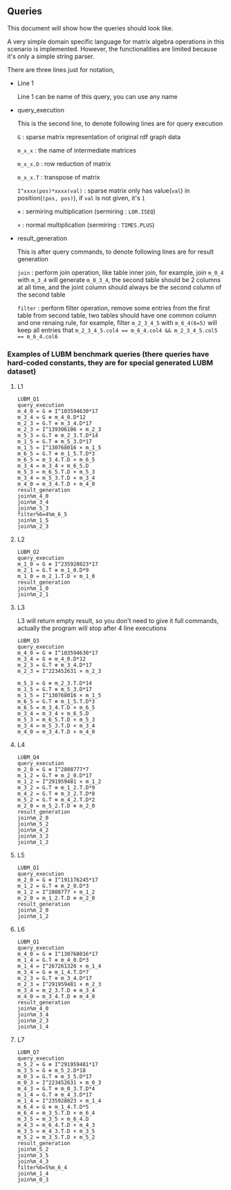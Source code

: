 ## Queries

This document will show how the queries should look like.

A very simple domain specific language for matrix algebra operations in this scenario is implemented.
However, the functionalities are limited because it's only a simple string parser.

There are three lines just for notation,

- Line 1

    Line 1 can be name of this query, you can use any name

- query_execution

    This is the second line, to denote following lines are for query execution

    `G` : sparse matrix representation of original rdf graph data 
    
    `m_x_x` : the name of intermediate matrices

    `m_x_x.D` : row reduction of matrix

    `m_x_x.T` : transpose of matrix

    `I^xxxx(pos)*xxxx(val)` : sparse matrix only has value(`val`) in position(`(pos, pos)`), if `val` is not given, it's `1` 

    `⊗` : sermiring multiplication (sermiring : `LOR.ISEQ`)

    `×` : normal multiplication (sermiring : `TIMES.PLUS`)

- result_generation

    This is after query commands, to denote following lines are for result generation

    `join` : perform join operation, like table inner join, for example, join `m_0_4` with `m_3_4` will generate `m_0_3_4`, the second table should be 2 columns at all time, and the joint column should always be the second column of the second table 

    `filter` : perform filter operation, remove some entries from the first table from second table, two tables should have one common column and one renaing rule, for example, filter `m_2_3_4_5` with `m_6_4(6=5)` will keep all entries that `m_2_3_4_5.col4 == m_6_4.col4 && m_2_3_4_5.col5 == m_6_4.col6`

### Examples of LUBM benchmark queries (there queries have hard-coded constants, they are for special generated LUBM dataset)

1. L1

    ```
    LUBM_Q1
    query_execution
    m_4_0 = G ⊗ I^103594630*17
    m_3_4 = G ⊗ m_4_0.D*12
    m_2_3 = G.T ⊗ m_3_4.D*17
    m_2_3 = I^139306106 × m_2_3
    m_5_3 = G.T ⊗ m_2_3.T.D*14
    m_1_5 = G.T ⊗ m_5_3.D*17
    m_1_5 = I^130768016 × m_1_5
    m_6_5 = G.T ⊗ m_1_5.T.D*3
    m_6_5 = m_3_4.T.D × m_6_5
    m_3_4 = m_3_4 × m_6_5.D
    m_5_3 = m_6_5.T.D × m_5_3
    m_3_4 = m_5_3.T.D × m_3_4
    m_4_0 = m_3_4.T.D × m_4_0
    result_generation
    join%m_4_0
    join%m_3_4
    join%m_5_3
    filter%6=4%m_6_5
    join%m_1_5
    join%m_2_3
    ```

2. L2

    ```
    LUBM_Q2
    query_execution
    m_1_0 = G ⊗ I^235928023*17
    m_2_1 = G.T ⊗ m_1_0.D*9
    m_1_0 = m_2_1.T.D × m_1_0
    result_generation
    join%m_1_0
    join%m_2_1
    ```

3. L3

    L3 will return empty result, so you don't need to give it full commands, actually the program will stop after 4 line executions

    ```
    LUBM_Q3
    query_execution
    m_4_0 = G ⊗ I^103594630*17
    m_3_4 = G ⊗ m_4_0.D*12
    m_2_3 = G.T ⊗ m_3_4.D*17
    m_2_3 = I^223452631 × m_2_3

    m_5_3 = G ⊗ m_2_3.T.D*14
    m_1_5 = G.T ⊗ m_5_3.D*17
    m_1_5 = I^130768016 × m_1_5
    m_6_5 = G.T ⊗ m_1_5.T.D*3
    m_6_5 = m_3_4.T.D × m_6_5
    m_3_4 = m_3_4 × m_6_5.D
    m_5_3 = m_6_5.T.D × m_5_3
    m_3_4 = m_5_3.T.D × m_3_4
    m_4_0 = m_3_4.T.D × m_4_0
    ```

4. L4

    ```
    LUBM_Q4
    query_execution
    m_2_0 = G ⊗ I^2808777*7
    m_1_2 = G.T ⊗ m_2_0.D*17
    m_1_2 = I^291959481 × m_1_2
    m_3_2 = G.T ⊗ m_1_2.T.D*9
    m_4_2 = G.T ⊗ m_3_2.T.D*8
    m_5_2 = G.T ⊗ m_4_2.T.D*2
    m_2_0 = m_5_2.T.D ⊗ m_2_0
    result_generation
    join%m_2_0
    join%m_5_2
    join%m_4_2
    join%m_3_2
    join%m_1_2
    ```

5. L5

    ```
    LUBM_Q1
    query_execution
    m_2_0 = G ⊗ I^191176245*17
    m_1_2 = G.T ⊗ m_2_0.D*3
    m_1_2 = I^2808777 × m_1_2
    m_2_0 = m_1_2.T.D ⊗ m_2_0
    result_generation
    join%m_2_0
    join%m_1_2
    ```

6. L6

    ```
    LUBM_Q1
    query_execution
    m_4_0 = G ⊗ I^130768016*17
    m_1_4 = G.T ⊗ m_4_0.D*3
    m_1_4 = I^267261320 × m_1_4
    m_3_4 = G ⊗ m_1_4.T.D*7
    m_2_3 = G.T ⊗ m_3_4.D*17
    m_2_3 = I^291959481 × m_2_3
    m_3_4 = m_2_3.T.D ⊗ m_3_4
    m_4_0 = m_3_4.T.D ⊗ m_4_0
    result_generation
    join%m_4_0
    join%m_3_4
    join%m_2_3
    join%m_1_4
    ```

7. L7

    ```
    LUBM_Q7
    query_execution
    m_5_2 = G ⊗ I^291959481*17
    m_3_5 = G ⊗ m_5_2.D*18
    m_0_3 = G.T ⊗ m_3_5.D*17
    m_0_3 = I^223452631 × m_0_3
    m_4_3 = G.T ⊗ m_0_3.T.D*4
    m_1_4 = G.T ⊗ m_4_3.D*17
    m_1_4 = I^235928023 × m_1_4
    m_6_4 = G ⊗ m_1_4.T.D*5
    m_6_4 = m_3_5.T.D × m_6_4
    m_3_5 = m_3_5 × m_6_4.D
    m_4_3 = m_6_4.T.D × m_4_3
    m_3_5 = m_4_3.T.D × m_3_5
    m_5_2 = m_3_5.T.D × m_5_2
    result_generation
    join%m_5_2
    join%m_3_5
    join%m_4_3
    filter%6=5%m_6_4
    join%m_1_4
    join%m_0_3
    ```